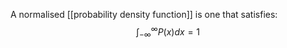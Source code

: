 A normalised [[probability density function]] is one that satisfies: $$\int_{-\infty}^{\infty}{P(x)dx} = 1$$
